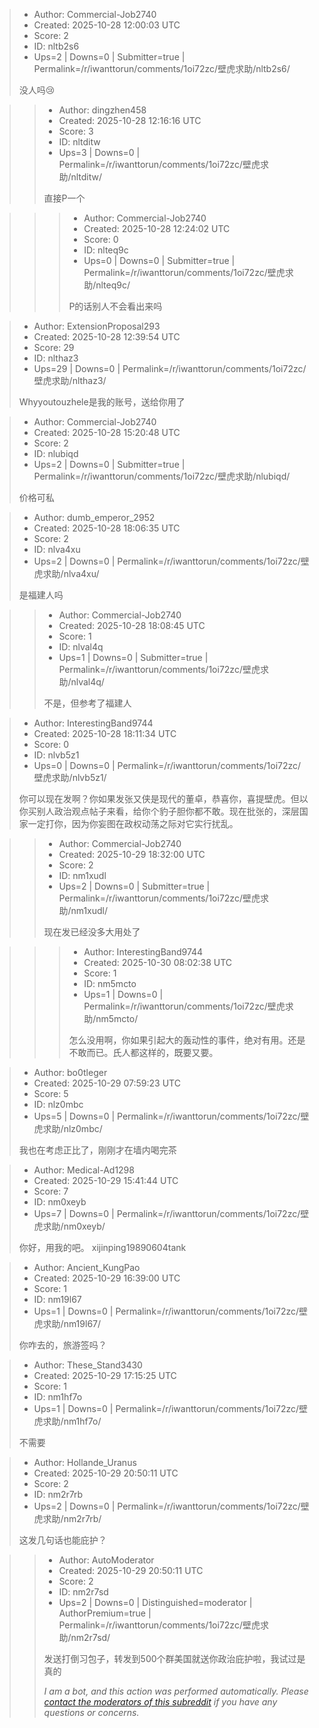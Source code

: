 > - Author: Commercial-Job2740
> - Created: 2025-10-28 12:00:03 UTC
> - Score: 2
> - ID: nltb2s6
> - Ups=2 | Downs=0 | Submitter=true | Permalink=/r/iwanttorun/comments/1oi72zc/壁虎求助/nltb2s6/
>
> 没人吗😢

>> - Author: dingzhen458
>> - Created: 2025-10-28 12:16:16 UTC
>> - Score: 3
>> - ID: nltditw
>> - Ups=3 | Downs=0 | Permalink=/r/iwanttorun/comments/1oi72zc/壁虎求助/nltditw/
>>
>> 直接P一个

>>> - Author: Commercial-Job2740
>>> - Created: 2025-10-28 12:24:02 UTC
>>> - Score: 0
>>> - ID: nlteq9c
>>> - Ups=0 | Downs=0 | Submitter=true | Permalink=/r/iwanttorun/comments/1oi72zc/壁虎求助/nlteq9c/
>>>
>>> P的话别人不会看出来吗

> - Author: ExtensionProposal293
> - Created: 2025-10-28 12:39:54 UTC
> - Score: 29
> - ID: nlthaz3
> - Ups=29 | Downs=0 | Permalink=/r/iwanttorun/comments/1oi72zc/壁虎求助/nlthaz3/
>
> Whyyoutouzhele是我的账号，送给你用了

> - Author: Commercial-Job2740
> - Created: 2025-10-28 15:20:48 UTC
> - Score: 2
> - ID: nlubiqd
> - Ups=2 | Downs=0 | Submitter=true | Permalink=/r/iwanttorun/comments/1oi72zc/壁虎求助/nlubiqd/
>
> 价格可私

> - Author: dumb_emperor_2952
> - Created: 2025-10-28 18:06:35 UTC
> - Score: 2
> - ID: nlva4xu
> - Ups=2 | Downs=0 | Permalink=/r/iwanttorun/comments/1oi72zc/壁虎求助/nlva4xu/
>
> 是福建人吗

>> - Author: Commercial-Job2740
>> - Created: 2025-10-28 18:08:45 UTC
>> - Score: 1
>> - ID: nlval4q
>> - Ups=1 | Downs=0 | Submitter=true | Permalink=/r/iwanttorun/comments/1oi72zc/壁虎求助/nlval4q/
>>
>> 不是，但参考了福建人

> - Author: InterestingBand9744
> - Created: 2025-10-28 18:11:34 UTC
> - Score: 0
> - ID: nlvb5z1
> - Ups=0 | Downs=0 | Permalink=/r/iwanttorun/comments/1oi72zc/壁虎求助/nlvb5z1/
>
> 你可以现在发啊？你如果发张又侠是现代的董卓，恭喜你，喜提壁虎。但以你买别人政治观点帖子来看，给你个豹子胆你都不敢。现在批张的，深层国家一定打你，因为你妄图在政权动荡之际对它实行扰乱。

>> - Author: Commercial-Job2740
>> - Created: 2025-10-29 18:32:00 UTC
>> - Score: 2
>> - ID: nm1xudl
>> - Ups=2 | Downs=0 | Submitter=true | Permalink=/r/iwanttorun/comments/1oi72zc/壁虎求助/nm1xudl/
>>
>> 现在发已经没多大用处了

>>> - Author: InterestingBand9744
>>> - Created: 2025-10-30 08:02:38 UTC
>>> - Score: 1
>>> - ID: nm5mcto
>>> - Ups=1 | Downs=0 | Permalink=/r/iwanttorun/comments/1oi72zc/壁虎求助/nm5mcto/
>>>
>>> 怎么没用啊，你如果引起大的轰动性的事件，绝对有用。还是不敢而已。氏人都这样的，既要又要。

> - Author: bo0tleger
> - Created: 2025-10-29 07:59:23 UTC
> - Score: 5
> - ID: nlz0mbc
> - Ups=5 | Downs=0 | Permalink=/r/iwanttorun/comments/1oi72zc/壁虎求助/nlz0mbc/
>
> 我也在考虑正比了，刚刚才在墙内喝完茶

> - Author: Medical-Ad1298
> - Created: 2025-10-29 15:41:44 UTC
> - Score: 7
> - ID: nm0xeyb
> - Ups=7 | Downs=0 | Permalink=/r/iwanttorun/comments/1oi72zc/壁虎求助/nm0xeyb/
>
> 你好，用我的吧。
> xijinping19890604tank

> - Author: Ancient_KungPao
> - Created: 2025-10-29 16:39:00 UTC
> - Score: 1
> - ID: nm19l67
> - Ups=1 | Downs=0 | Permalink=/r/iwanttorun/comments/1oi72zc/壁虎求助/nm19l67/
>
> 你咋去的，旅游签吗？

> - Author: These_Stand3430
> - Created: 2025-10-29 17:15:25 UTC
> - Score: 1
> - ID: nm1hf7o
> - Ups=1 | Downs=0 | Permalink=/r/iwanttorun/comments/1oi72zc/壁虎求助/nm1hf7o/
>
> 不需要

> - Author: Hollande_Uranus
> - Created: 2025-10-29 20:50:11 UTC
> - Score: 2
> - ID: nm2r7rb
> - Ups=2 | Downs=0 | Permalink=/r/iwanttorun/comments/1oi72zc/壁虎求助/nm2r7rb/
>
> 这发几句话也能庇护？

>> - Author: AutoModerator
>> - Created: 2025-10-29 20:50:11 UTC
>> - Score: 2
>> - ID: nm2r7sd
>> - Ups=2 | Downs=0 | Distinguished=moderator | AuthorPremium=true | Permalink=/r/iwanttorun/comments/1oi72zc/壁虎求助/nm2r7sd/
>>
>> 发送打倒习包子，转发到500个群美国就送你政治庇护啦，我试过是真的
>> 
>> *I am a bot, and this action was performed automatically. Please [contact the moderators of this subreddit](/message/compose/?to=/r/iwanttorun) if you have any questions or concerns.*
